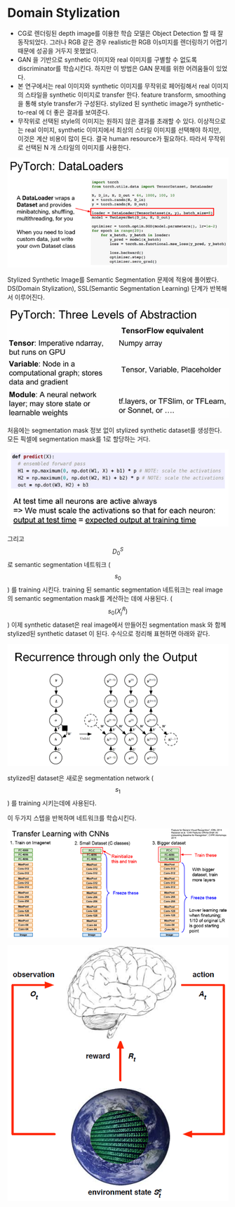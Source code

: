 # Domain Stylization

* CG로 렌더링된 depth image를 이용한 학습 모델은 Object Detection 할 때 잘 동작되었다. 그러나 RGB 같은 경우 realistic한 RGB 이s미지를 렌더링하기 어렵기 때문에 성공을 거두지 못했었다. 
* GAN 을 기반으로 synthetic 이미지와 real 이미지를 구별할 수 없도록 discriminator를 학습시킨다. 하지만 이 방법은 GAN 문제를 위한 어려움들이 있었다. 
* 본 연구에서는 real 이미지와 synthetic 이미지를 무작위로 페어링해서 real 이미지의 스타일을 synthetic 이미지로 transfer 한다. feature transform, smoothing 을 통해 style transfer가 구성된다. stylized 된 synthetic image가 synthetic-to-real 에 더 좋은 결과를 보여준다.
* 무작위로 선택된 style의 이미지는 원하지 않은 결과를 초래할 수 있다. 이상적으로는 real 이미지, synthetic 이미지에서 최상의 스타일 이미지를 선택해야 하지만, 이것은 계산 비용이 많이 든다. 결국 human resource가 필요하다. 따라서 무작위로 선택된 N 개 스타일의 이미지를 사용한다. 

![](../.gitbook/assets/image%20%28279%29.png)

Stylized Synthetic Image를 Semantic Segmentation 문제에 적용에 풀어봤다. DS\(Domain Stylization\), SSL\(Semantic Segmentation Learning\) 단계가 반복해서 이루어진다.

![](../.gitbook/assets/image%20%28171%29.png)

처음에는 segmentation mask 정보 없이 stylized synthetic dataset를 생성한다. 모든 픽셀에 segmentation mask를 1로 할당하는 거다.

![](../.gitbook/assets/image%20%28352%29.png)

그리고 $$D_0^S$$ 로 semantic segmentation 네트워크 \($$s_0$$\) 를 training 시킨다. training 된 semantic segmentation 네트워크는 real image의 semantic segmentation mask를 계산하는 데에 사용된다. \( $$s_0(X_j^R)$$ \) 이제 synthetic dataset은 real image에서 만들어진 segmentation mask 와 함께 stylized된 synthetic dataset 이 된다. 수식으로 정리해 표현하면 아래와 같다.

![](../.gitbook/assets/image%20%28157%29.png)

stylized된 dataset은 새로운 segmentation network \($$s_1$$\) 를 training 시키는데에 사용된다.

이 두가지 스텝을 반복하며 네트워크를 학습시킨다.

![](../.gitbook/assets/image%20%2858%29.png)

![](../.gitbook/assets/image%20%28359%29.png)

